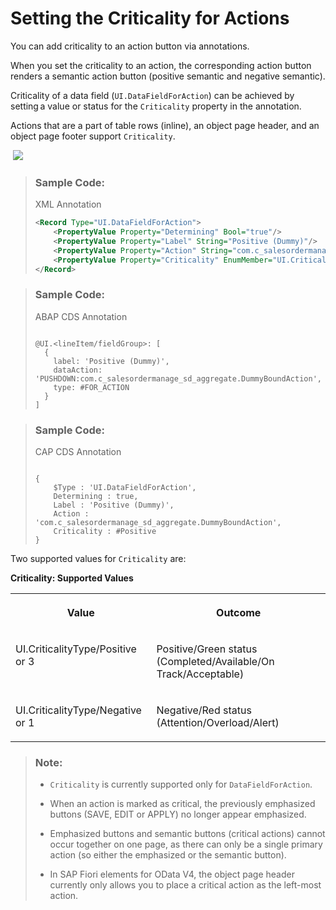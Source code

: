 <!-- loio12f2ba26f0d74853a0707597844c2961 -->

# Setting the Criticality for Actions

You can add criticality to an action button via annotations.

When you set the criticality to an action, the corresponding action button renders a semantic action button \(positive semantic and negative semantic\).

Criticality of a data field \(`UI.DataFieldForAction`\) can be achieved by setting a value or status for the `Criticality` property in the annotation.

Actions that are a part of table rows \(inline\), an object page header, and an object page footer support `Criticality`.

 ![]() ![](images/Criticality_for_Actions_e60c298.png) 



> ### Sample Code:  
> XML Annotation
> 
> ```xml
> <Record Type="UI.DataFieldForAction"> 
>     <PropertyValue Property="Determining" Bool="true"/> 
>     <PropertyValue Property="Label" String="Positive (Dummy)"/> 
>     <PropertyValue Property="Action" String="com.c_salesordermanage_sd_aggregate.DummyBoundAction"/> 
>     <PropertyValue Property="Criticality" EnumMember="UI.CriticalityType/Positive"/> 
> </Record> 
> ```

> ### Sample Code:  
> ABAP CDS Annotation
> 
> ```
> 
> @UI.<lineItem/fieldGroup>: [  
>   {
>     label: 'Positive (Dummy)',
>     dataAction: 'PUSHDOWN:com.c_salesordermanage_sd_aggregate.DummyBoundAction',
>     type: #FOR_ACTION
>   }
> ]  
> ```

> ### Sample Code:  
> CAP CDS Annotation
> 
> ```
> 
> {
>     $Type : 'UI.DataFieldForAction',
>     Determining : true,
>     Label : 'Positive (Dummy)',
>     Action : 'com.c_salesordermanage_sd_aggregate.DummyBoundAction',
>     Criticality : #Positive
> }
> ```

Two supported values for `Criticality` are:

**Criticality: Supported Values**


<table>
<tr>
<th valign="top">

Value



</th>
<th valign="top">

Outcome



</th>
</tr>
<tr>
<td valign="top">

UI.CriticalityType/Positive or 3



</td>
<td valign="top">

Positive/Green status \(Completed/Available/On Track/Acceptable\)



</td>
</tr>
<tr>
<td valign="top">

UI.CriticalityType/Negative or 1



</td>
<td valign="top">

Negative/Red status \(Attention/Overload/Alert\)



</td>
</tr>
</table>

> ### Note:  
> -   `Criticality` is currently supported only for `DataFieldForAction`.
> 
> -   When an action is marked as critical, the previously emphasized buttons \(SAVE, EDIT or APPLY\) no longer appear emphasized.
> 
> -   Emphasized buttons and semantic buttons \(critical actions\) cannot occur together on one page, as there can only be a single primary action \(so either the emphasized or the semantic button\).
> 
> -   In SAP Fiori elements for OData V4, the object page header currently only allows you to place a critical action as the left-most action.

